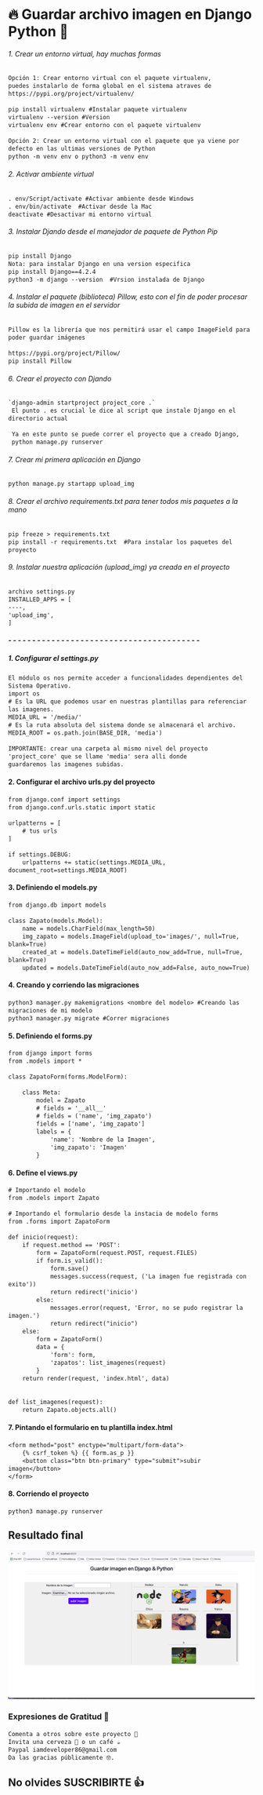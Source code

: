 # 🔥 Guardar archivo imagen en Django Python 🐍

###### 1. Crear un entorno virtual, hay muchas formas

    Opción 1: Crear entorno virtual con el paquete virtualenv,
    puedes instalarlo de forma global en el sistema atraves de https://pypi.org/project/virtualenv/

    pip install virtualenv #Instalar paquete virtualenv
    virtualenv --version #Version
    virtualenv env #Crear entorno con el paquete virtualenv

    Opción 2: Crear un entorno virtual con el paquete que ya viene por defecto en las ultimas versiones de Python
    python -m venv env o python3 -m venv env

###### 2. Activar ambiente virtual

    . env/Script/activate #Activar ambiente desde Windows
    . env/bin/activate  #Activar desde la Mac
    deactivate #Desactivar mi entorno virtual

###### 3. Instalar Djando desde el manejador de paquete de Python Pip

    pip install Django
    Nota: para instalar Django en una version especifica
    pip install Django==4.2.4
    python3 -m django --version  #Vrsion instalada de Django

###### 4. Instalar el paquete (biblioteca) Pillow, esto con el fin de poder procesar la subida de imagen en el servidor

    Pillow es la librería que nos permitirá usar el campo ImageField para poder guardar imágenes

    https://pypi.org/project/Pillow/
    pip install Pillow

###### 6. Crear el proyecto con Djando

    `django-admin startproject project_core .`
     El punto . es crucial le dice al script que instale Django en el directorio actual

     Ya en este punto se puede correr el proyecto que a creado Django,
     python manage.py runserver

###### 7. Crear mi primera aplicación en Django

    python manage.py startapp upload_img

###### 8. Crear el archivo requirements.txt para tener todos mis paquetes a la mano

    pip freeze > requirements.txt
    pip install -r requirements.txt  #Para instalar los paquetes del proyecto

###### 9. Instalar nuestra aplicación (upload_img) ya creada en el proyecto

    archivo settings.py
    INSTALLED_APPS = [
    ----,
    'upload_img',
    ]

#### - - - - - - - - - - - - - - - - - - - - - - - - - - - - - - - - - - - - - - - -

##### 1. Configurar el settings.py

    El módulo os nos permite acceder a funcionalidades dependientes del Sistema Operativo.
    import os
    # Es la URL que podemos usar en nuestras plantillas para referenciar las imagenes.
    MEDIA_URL = '/media/'
    # Es la ruta absoluta del sistema donde se almacenará el archivo.
    MEDIA_ROOT = os.path.join(BASE_DIR, 'media')

    IMPORTANTE: crear una carpeta al mismo nivel del proyecto 'project_core' que se llame 'media' sera alli donde
    guardaremos las imagenes subidas.

#### 2. Configurar el archivo urls.py del proyecto

    from django.conf import settings
    from django.conf.urls.static import static

    urlpatterns = [
    	# tus urls
    ]

    if settings.DEBUG:
    	urlpatterns += static(settings.MEDIA_URL, document_root=settings.MEDIA_ROOT)

#### 3. Definiendo el models.py

    from django.db import models

    class Zapato(models.Model):
        name = models.CharField(max_length=50)
        img_zapato = models.ImageField(upload_to='images/', null=True, blank=True)
        created_at = models.DateTimeField(auto_now_add=True, null=True, blank=True)
        updated = models.DateTimeField(auto_now_add=False, auto_now=True)

#### 4. Creando y corriendo las migraciones

    python3 manager.py makemigrations <nombre del modelo> #Creando las migraciones de mi modelo
    python3 manager.py migrate #Correr migraciones

#### 5. Definiendo el forms.py

    from django import forms
    from .models import *

    class ZapatoForm(forms.ModelForm):

        class Meta:
            model = Zapato
            # fields = '__all__'
            # fields = ('name', 'img_zapato')
            fields = ['name', 'img_zapato']
            labels = {
                'name': 'Nombre de la Imagen',
                'img_zapato': 'Imagen'
            }

#### 6. Define el views.py

    # Importando el modelo
    from .models import Zapato

    # Importando el formulario desde la instacia de modelo forms
    from .forms import ZapatoForm

    def inicio(request):
        if request.method == 'POST':
            form = ZapatoForm(request.POST, request.FILES)
            if form.is_valid():
                form.save()
                messages.success(request, ('La imagen fue registrada con exito'))
                return redirect('inicio')
            else:
                messages.error(request, 'Error, no se pudo registrar la imagen.')
                return redirect("inicio")
        else:
            form = ZapatoForm()
            data = {
                'form': form,
                'zapatos': list_imagenes(request)
            }
        return render(request, 'index.html', data)


    def list_imagenes(request):
        return Zapato.objects.all()

#### 7. Pintando el formulario en tu plantilla index.html

    <form method="post" enctype="multipart/form-data">
        {% csrf_token %} {{ form.as_p }}
        <button class="btn btn-primary" type="submit">subir imagen</button>
    </form>

#### 8. Corriendo el proyecto

    python3 manage.py runserver

## Resultado final

![](https://raw.githubusercontent.com/urian121/imagenes-proyectos-github/master/guardar-imagen-en-django-python-urian-viera.png)

### Expresiones de Gratitud 🎁

    Comenta a otros sobre este proyecto 📢
    Invita una cerveza 🍺 o un café ☕
    Paypal iamdeveloper86@gmail.com
    Da las gracias públicamente 🤓.

## No olvides SUSCRIBIRTE 👍
